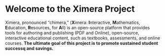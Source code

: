 # Welcome to the Ximera Project

Ximera, pronounced “chimera,” (**X**imera: **I**nteractive, **M**athematics,
**E**ducation, **R**esources, for **A**ll) is an open-source platform that
provides tools for authoring and publishing (PDF and Online),
open-source, interactive educational content, such as textbooks,
assessments, and online courses. **The ultimate goal of this project is
to promote sustained student successq and savings.**
